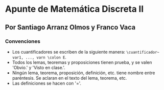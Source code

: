 # Apunte de Matemática Discreta II

## Por Santiago Arranz Olmos y Franco Vaca


### Convenciones
- Los cuantificadores se escriben de la siguiente manera: `\cuantificador~ var1, ..., varn \colon E`.
- Todos los lemas, teoremas y proposiciones tienen prueba, y se valen 'Obvio.' y 'Visto en clase.'.
- Ningún lema, teorema, proposición, definición, etc. tiene nombre entre paréntesis. Se aclaran en el texto del lema, teorema, etc.
- Las definiciones se hacen con '='.
